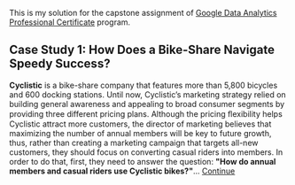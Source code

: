 This is my solution for the capstone assignment of [Google Data Analytics Professional Certificate](https://www.coursera.org/professional-certificates/google-data-analytics) program.

## Case Study 1: How Does a Bike-Share Navigate Speedy Success?

<b>Cyclistic</b> is a bike-share company that features more than 5,800 bicycles and 600 docking stations. Until now, Cyclistic’s marketing strategy relied on building general awareness and appealing to broad consumer segments by providing three different pricing plans. Although the pricing ﬂexibility helps Cyclistic attract more customers, the director of marketing believes that maximizing the number of annual members will be key to future growth, thus, rather than creating a marketing campaign that targets all-new customers, they should focus on converting casual riders into members. In order to do that, first, they need to answer the question: <b>"How  do  annual members and casual riders use Cyclistic bikes?"</b>... [Continue](./Case%20Study%201/)
